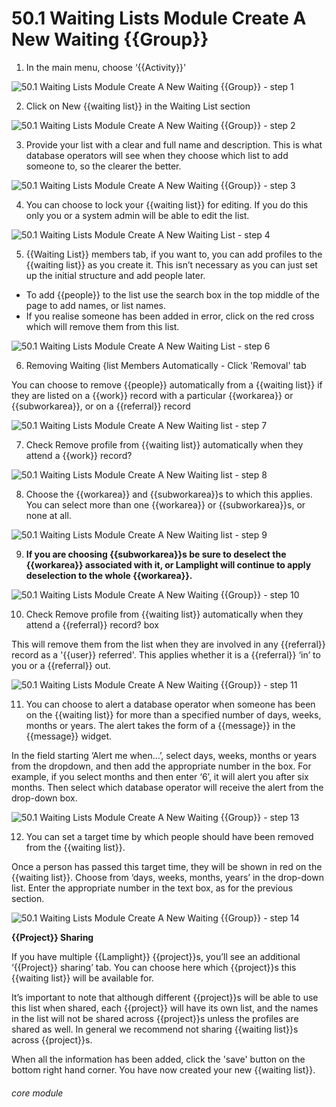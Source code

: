 # 50.1 Waiting Lists Module Create A New Waiting {{Group}}

1. In the main menu, choose ‘{{Activity}}&#039;

![50.1 Waiting Lists Module Create A New Waiting {{Group}} - step 1](50.1_Waiting_Lists_Module_Create_A_New_Waiting_List_im_1.png)

2. Click on New {{waiting list}} in the Waiting List section

![50.1 Waiting Lists Module Create A New Waiting {{Group}} - step 2](50.1_Waiting_Lists_Module_Create_A_New_Waiting_List_im_2.png)

3. Provide your list with a clear and full name and description. This is what database operators will see when they choose which list to add someone to, so the clearer the better.

![50.1 Waiting Lists Module Create A New Waiting {{Group}} - step 3](50.1_Waiting_Lists_Module_Create_A_New_Waiting_List_im_3.png)

4. You can choose to lock your {{waiting list}} for editing. If you do this only you or a system admin will be able to edit the list. 

![50.1 Waiting Lists Module Create A New Waiting List - step 4](50.1_Waiting_Lists_Module_Create_A_New_Waiting_List_im_4.png)

5. {{Waiting List}} members tab, if you want to, you can add profiles to the {{waiting list}} as you create it. This isn’t necessary as you can just set up the initial structure and add people later.
- To add {{people}} to the list use the search box in the top middle of the page to add names, or list names.
- If you realise someone has been added in error, click on the red cross which will remove them from this list. 

![50.1 Waiting Lists Module Create A New Waiting List - step 6](50.1_Waiting_Lists_Module_Create_A_New_Waiting_List_im_6.png)

6. Removing Waiting {list Members Automatically - Click &#039;Removal&#039; tab

You can choose to remove {{people}} automatically from a {{waiting list}} if they are listed on a {{work}} record with a particular {{workarea}} or {{subworkarea}}, or on a {{referral}} record

![50.1 Waiting Lists Module Create A New Waiting list - step 7](50.1_Waiting_Lists_Module_Create_A_New_Waiting_List_im_7.png)

7. Check Remove profile from {{waiting list}} automatically when they attend a {{work}} record?

![50.1 Waiting Lists Module Create A New Waiting list - step 8](50.1_Waiting_Lists_Module_Create_A_New_Waiting_List_im_8.png)

8. Choose the {{workarea}} and {{subworkarea}}s to which this applies. You can select more than one {{workarea}} or {{subworkarea}}s, or none at all.

![50.1 Waiting Lists Module Create A New Waiting list - step 9](50.1_Waiting_Lists_Module_Create_A_New_Waiting_List_im_9.png)

9. **If you are choosing {{subworkarea}}s be sure to deselect the {{workarea}} associated with it, or Lamplight will continue to apply deselection to the whole {{workarea}}.**

![50.1 Waiting Lists Module Create A New Waiting {{Group}} - step 10](50.1_Waiting_Lists_Module_Create_A_New_Waiting_List_im_10.png)

10. Check Remove profile from {{waiting list}} automatically when they attend a {{referral}} record? box

This will remove them from the list when they are involved in any {{referral}} record as a '{{user}} referred'. This applies whether it is a {{referral}} ‘in’ to you or a {{referral}} out. 

![50.1 Waiting Lists Module Create A New Waiting {{Group}} - step 11](50.1_Waiting_Lists_Module_Create_A_New_Waiting_List_im_11.png)

11. You can choose to alert a database operator when someone has been on the {{waiting list}} for more than a specified number of days, weeks, months or years. The alert takes the form of a {{message}} in the {{message}} widget.

In the field starting ‘Alert me when…’, select days, weeks, months or years from the dropdown, and then add the appropriate number in the box. For example, if you select months and then enter ‘6’, it will alert you after six months.  Then select which database operator will receive the alert from the drop-down box.

![50.1 Waiting Lists Module Create A New Waiting {{Group}} - step 13](50.1_Waiting_Lists_Module_Create_A_New_Waiting_List_im_13.png)


12. You can set a target time by which people should have been removed from the {{waiting list}}. 

Once a person has passed this target time, they will be shown in red on the {{waiting list}}.  Choose from ‘days, weeks, months, years’ in the drop-down list.  Enter the appropriate number in the text box, as for the previous section.

![50.1 Waiting Lists Module Create A New Waiting {{Group}} - step 14](50.1_Waiting_Lists_Module_Create_A_New_Waiting_List_im_14.png)

**{{Project}} Sharing**
 
If you have multiple {{Lamplight}} {{project}}s, you’ll see an additional ‘{{Project}} sharing’ tab. You can choose here which {{project}}s this {{waiting list}} will be available for. 

It’s important to note that although different {{project}}s will be able to use this list when shared, each {{project}} will have its own list, and the names in the list will not be shared across {{project}}s unless the profiles are shared as well.  In general we recommend not sharing {{waiting list}}s across {{project}}s.
      
When all the information has been added, click the 'save' button on the bottom right hand corner. You have now created your new {{waiting list}}.

###### core module
